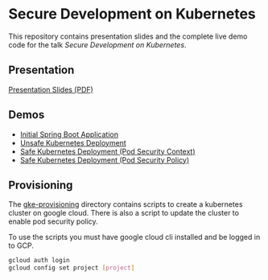 # Secure Development on Kubernetes

This repository contains presentation slides and the complete live demo code 
for the talk _Secure Development on Kubernetes_.

## Presentation

[Presentation Slides (PDF)](https://andifalk.github.io/kubernetes-container-aber-sicher)

## Demos

* [Initial Spring Boot Application](step1-initial-spring-boot-app)
* [Unsafe Kubernetes Deployment](step2-initial-unsafe-deploy)
* [Safe Kubernetes Deployment (Pod Security Context)](step3-deploy-security-context)
* [Safe Kubernetes Deployment (Pod Security Policy)](step4-deploy-pod-security-policy)

## Provisioning

The [gke-provisioning](gke-provisioning) directory contains
scripts to create a kubernetes cluster on google cloud.
There is also a script to update the cluster to enable pod security policy.

To use the scripts you must have google cloud cli installed and be logged in
to GCP.

```bash
gcloud auth login
gcloud config set project [project]
```

